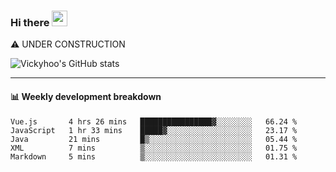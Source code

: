 ### Hi there <a href="https://www.gautamkrishnar.com/"><img src="https://media.giphy.com/media/hvRJCLFzcasrR4ia7z/giphy.gif" width="25px"></a>
⚠️ UNDER CONSTRUCTION

![Vickyhoo's GitHub stats](https://github-readme-stats.vercel.app/api?username=vickyhoo&theme=react&show_icons=true)

---

#### :bar_chart: Weekly development breakdown

<!--START_SECTION:waka-->
```text
Vue.js       4 hrs 26 mins   ████████████████▓░░░░░░░░   66.24 % 
JavaScript   1 hr 33 mins    █████▓░░░░░░░░░░░░░░░░░░░   23.17 % 
Java         21 mins         █▒░░░░░░░░░░░░░░░░░░░░░░░   05.44 % 
XML          7 mins          ▒░░░░░░░░░░░░░░░░░░░░░░░░   01.75 % 
Markdown     5 mins          ▒░░░░░░░░░░░░░░░░░░░░░░░░   01.31 % 
```
<!--END_SECTION:waka-->


<!--
**vickyhoo/vickyhoo** is a ✨ _special_ ✨ repository because its `README.md` (this file) appears on your GitHub profile.

Here are some ideas to get you started:

- 🔭 I’m currently working on ...
- 🌱 I’m currently learning ...
- 👯 I’m looking to collaborate on ...
- 🤔 I’m looking for help with ...
- 💬 Ask me about ...
- 📫 How to reach me: ...
- 😄 Pronouns: ...
- ⚡ Fun fact: ...
-->
